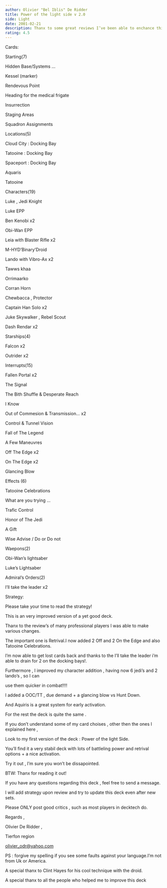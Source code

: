 ```yaml
---
author: Olivier "Bel Iblis" De Ridder
title: Power of the light side v 2.0
side: Light
date: 2001-02-21
description: Thanx to some great reviews I’ve been able to enchance this deck. I hope you like it!!!
rating: 4.5
---
```

Cards: 

Starting(7) 
Hidden Base/Systems ... 
Kessel (marker) 
Rendevous Point 
Heading for the medical frigate 
Insurrection 
Staging Areas 
Squadron Assignments 

Locations(5) 
Cloud City : Docking Bay 
Tatooine : Docking Bay 
Spaceport : Docking Bay
Aquaris
Tatooine

Characters(19) 
Luke , Jedi Knight 
Luke EPP
Ben Kenobi x2 
Obi-Wan EPP
Leia with Blaster Rifle x2 
M-HYD&#8217;Binary&#8217;Droid 
Lando with Vibro-Ax x2 
Tawws khaa 
Orrimaarko 
Corran Horn 
Chewbacca , Protector 
Captain Han Solo x2 
Juke Skywalker , Rebel Scout 
Dash Rendar x2


Starships(4)
Falcon x2
Outrider x2


Interrupts(15) 
Fallen Portal x2 
The Signal 
The Bith Shuffle & Desperate Reach 
I Know 
Out of Commesion & Transmission... x2 
Control & Tunnel Vision 
Fall of The Legend
A Few Maneuvres
Off The Edge x2
On The Edge x2
Glancing Blow

Effects (6) 
Tatooine Celebrations 
What are you trying ... 
Trafic Control 
Honor of The Jedi 
A Gift 
Wise Advise / Do or Do not

Waepons(2) 
Obi-Wan&#8217;s lightsaber 
Luke&#8217;s Lightsaber 

Admiral’s Orders(2)
I’ll take the leader x2








Strategy: 

Please take your time to read the strategy! 

This is an very improved version of a yet good deck.
Thanx to the review’s of many professional players I was able to make various changes.
The important one is Retrival.I now added 2 Off and 2 On the Edge and also Tatooine Celebrations.
I’m now able to get lost cards back and thanks to the I’ll take the leader i’m able to drain for 2 on the docking bays!.
Furthermore , I improved my character addition , having now 6 jedi’s and 2 lando’s , so I can 
use them quicker in combat!!!!
I added a OOC/TT , due demand + a glancing blow vs Hunt Down.
And Aquiris is a great system for early activation.
For the rest the deck is quite the same .

If you don’t understand some of my card choises , other then the ones I explained here ,
Look to my first version of the deck : Power of the light Side.
You’ll find it a very stabil deck with lots of battleling power and retrival options + a nice activation.


Try it out , I&#8217;m sure you won&#8217;t be dissapointed. 
BTW: Thanx for reading it out! 


If you have any questions regarding this deck , feel free to send a message.
I will add strategy upon review and try to update this deck even after new sets.
Please ONLY post good critics , such as most players in decktech do.


Regards ,
Olivier De Ridder , 
Tierfon region

olivier_odr@yahoo.com

PS : forgive my spelling if you see some faults against your language.I&#8217;m not from Uk or America. 

A special thanx to Clint Hayes for his cool technique with the droid. 
A special thanx to all the people who helped me to improve this deck 